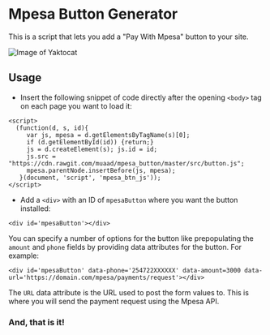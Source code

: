 # Mpesa Button Generator

This is a script that lets you add a "Pay With Mpesa" button to your site.

![Image of Yaktocat](https://raw.githubusercontent.com/muaad/mpesa_button/master/images/mpesa-btn.gif)

## Usage

* Insert the following snippet of code directly after the opening `<body>` tag on each page you want to load it:
```
<script>  
  (function(d, s, id){
     var js, mpesa = d.getElementsByTagName(s)[0];
     if (d.getElementById(id)) {return;}
     js = d.createElement(s); js.id = id;
     js.src = "https://cdn.rawgit.com/muaad/mpesa_button/master/src/button.js";
     mpesa.parentNode.insertBefore(js, mpesa);
   }(document, 'script', 'mpesa_btn_js'));
</script>

```

* Add a `<div>` with an ID of `mpesaButton` where you want the button installed:

```
<div id='mpesaButton'></div>
```
You can specify a number of options for the button like prepopulating the `amount` and `phone` fields by providing data attributes for the button. For example:

```
<div id='mpesaButton' data-phone='254722XXXXXX' data-amount=3000 data-url='https://domain.com/mpesa/payments/request'></div>
```

The `URL` data attribute is the URL used to post the form values to. This is where you will send the payment request using the Mpesa API.

### And, that is it!
